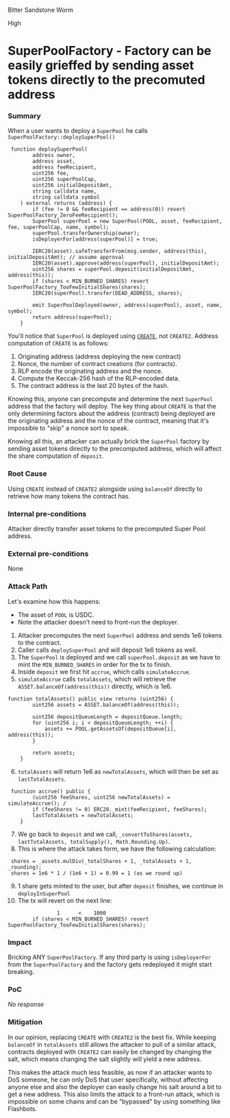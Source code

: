 Bitter Sandstone Worm

High

# SuperPoolFactory - Factory can be easily grieffed by sending asset tokens directly to the precomuted address

### Summary

When a user wants to deploy a `SuperPool` he calls `SuperPoolFactory::deploySuperPool()`

```solidity
 function deploySuperPool(
        address owner,
        address asset,
        address feeRecipient,
        uint256 fee,
        uint256 superPoolCap,
        uint256 initialDepositAmt,
        string calldata name,
        string calldata symbol
    ) external returns (address) {
        if (fee != 0 && feeRecipient == address(0)) revert SuperPoolFactory_ZeroFeeRecipient();
        SuperPool superPool = new SuperPool(POOL, asset, feeRecipient, fee, superPoolCap, name, symbol);
        superPool.transferOwnership(owner);
        isDeployerFor[address(superPool)] = true; 

        IERC20(asset).safeTransferFrom(msg.sender, address(this), initialDepositAmt); // assume approval 
        IERC20(asset).approve(address(superPool), initialDepositAmt);
        uint256 shares = superPool.deposit(initialDepositAmt, address(this)); 
        if (shares < MIN_BURNED_SHARES) revert SuperPoolFactory_TooFewInitialShares(shares); 
        IERC20(superPool).transfer(DEAD_ADDRESS, shares); 

        emit SuperPoolDeployed(owner, address(superPool), asset, name, symbol);
        return address(superPool); 
    }
```

You'll notice that `SuperPool` is deployed using [`CREATE`](https://github.com/sherlock-audit/2024-08-sentiment-v2/blob/0b472f4bffdb2c7432a5d21f1636139cc01561a5/protocol-v2/src/SuperPoolFactory.sol#L67), not `CREATE2`. Address computation of `CREATE` is as follows:
1. Originating address (address deploying the new contract)
2. Nonce, the number of contract creations (for contracts).
3. RLP encode the originating address and the nonce.
4. Compute the Keccak-256 hash of the RLP-encoded data.
5. The contract address is the last 20 bytes of the hash.

Knowing this, anyone can precompute and determine the next `SuperPool` address that the factory will deploy. The key thing about `CREATE` is that the only determining factors about the address (contract) being deployed are the originating address and the nonce of the contract, meaning that it's impossible to "skip" a nonce sort to speak.

Knowing all this, an attacker can actually brick the `SuperPool` factory by sending asset tokens directly to the precomputed address, which will affect the share computation of `deposit`.

### Root Cause

Using `CREATE` instead of `CREATE2` alongside using `balanceOf` directly to retrieve how many tokens the contract has.

### Internal pre-conditions

Attacker directly transfer asset tokens to the precomputed Super Pool address.

### External pre-conditions

None

### Attack Path


Let's examine how this happens:
- The asset of `POOL` is USDC.
- Note the attacker doesn't need to front-run the deployer.

1. Attacker precomputes the next `SuperPool` address and sends 1e6 tokens to the contract. 
2. Caller calls `deploySuperPool` and will deposit 1e6 tokens as well.
3. The `SuperPool` is deployed and we call `superPool.deposit` as we have to mint the `MIN_BURNED_SHARES` in order for the tx to finish.
4. Inside `deposit` we first hit `accrue`, which calls `simulateAccrue`.
5. `simulateAccrue` calls `totalAssets`, which will retrieve the `ASSET.balanceOf(address(this))` directly, which is 1e6.
```solidity
function totalAssets() public view returns (uint256) {
        uint256 assets = ASSET.balanceOf(address(this));

        uint256 depositQueueLength = depositQueue.length; 
        for (uint256 i; i < depositQueueLength; ++i) {
            assets += POOL.getAssetsOf(depositQueue[i], address(this)); 
        }

        return assets; 
    }
```
6. `totalAssets` will return 1e6 as `newTotalAssets`, which will then be set as `lastTotalAssets`.
```solidity
 function accrue() public {
        (uint256 feeShares, uint256 newTotalAssets) = simulateAccrue(); /
        if (feeShares != 0) ERC20._mint(feeRecipient, feeShares); 
        lastTotalAssets = newTotalAssets;
    }
```
7. We go back to `deposit` and we call, `_convertToShares(assets, lastTotalAssets, totalSupply(), Math.Rounding.Up)`.
8. This is where the attack takes form, we have the following calculation:
```solidity
 shares = _assets.mulDiv(_totalShares + 1, _totalAssets + 1, _rounding);
 shares = 1e6 * 1 / (1e6 + 1) = 0.99 = 1 (as we round up)
```
9. 1 share gets minted to the user, but after `deposit` finishes, we continue in `deployInSuperPool`
10. The tx will revert on the next line:
```solidity
                1      <    1000
        if (shares < MIN_BURNED_SHARES) revert SuperPoolFactory_TooFewInitialShares(shares);
```




### Impact

Bricking ANY `SuperPoolFactory`.
If any third party is using `isDeployerFor` from the `SuperPoolFactory` and the factory gets redeployed it might start breaking.

### PoC

_No response_

### Mitigation

In our opinion, replacing `CREATE` with `CREATE2` is the best fix. While keeping `balanceOf` in `totalAssets` still allows the attacker to pull of a similar attack, contracts deployed with `CREATE2` can easily be changed by changing the salt, which means changing the salt slightly will yield a new address. 

This makes the attack much less feasible, as now if an attacker wants to DoS someone, he can only DoS that user specifically, without affecting anyone else and also the deployer can easily change his salt around a bit to get a new address. This also limits the attack to a front-run attack, which is impossible on some chains and can be "bypassed" by using something like Flashbots.